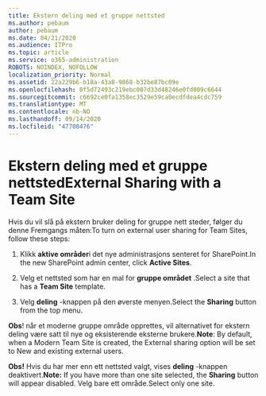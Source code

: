 ```yaml
---
title: Ekstern deling med et gruppe nettsted
ms.author: pebaum
author: pebaum
ms.date: 04/21/2020
ms.audience: ITPro
ms.topic: article
ms.service: o365-administration
ROBOTS: NOINDEX, NOFOLLOW
localization_priority: Normal
ms.assetid: 22a229b6-b18a-43a8-9868-b32be87bc09e
ms.openlocfilehash: 0f5d72493c219ebc007d33d48246e0fd009c6644
ms.sourcegitcommit: c6692ce0fa1358ec3529e59ca0ecdfdea4cdc759
ms.translationtype: MT
ms.contentlocale: nb-NO
ms.lasthandoff: 09/14/2020
ms.locfileid: "47708476"
---
```

# <a name="external-sharing-with-a-team-site"></a><span data-ttu-id="7acb8-102">Ekstern deling med et gruppe nettsted</span><span class="sxs-lookup"><span data-stu-id="7acb8-102">External Sharing with a Team Site</span></span>

<span data-ttu-id="7acb8-103">Hvis du vil slå på ekstern bruker deling for gruppe nett steder, følger du denne Fremgangs måten:</span><span class="sxs-lookup"><span data-stu-id="7acb8-103">To turn on external user sharing for Team Sites, follow these steps:</span></span> 
  
1. <span data-ttu-id="7acb8-104">Klikk **aktive områder**i det nye administrasjons senteret for SharePoint.</span><span class="sxs-lookup"><span data-stu-id="7acb8-104">In the new SharePoint admin center, click **Active Sites**.</span></span>
  
2. <span data-ttu-id="7acb8-105">Velg et nettsted som har en mal for **gruppe området** .</span><span class="sxs-lookup"><span data-stu-id="7acb8-105">Select a site that has a **Team Site** template.</span></span> 
  
3. <span data-ttu-id="7acb8-106">Velg **deling** -knappen på den øverste menyen.</span><span class="sxs-lookup"><span data-stu-id="7acb8-106">Select the **Sharing** button from the top menu.</span></span> 
  
 <span data-ttu-id="7acb8-107">**Obs**! når et moderne gruppe område opprettes, vil alternativet for ekstern deling være satt til nye og eksisterende eksterne brukere.</span><span class="sxs-lookup"><span data-stu-id="7acb8-107">**Note**: By default, when a Modern Team Site is created, the External sharing option will be set to New and existing external users.</span></span> 
  
 <span data-ttu-id="7acb8-108">**Obs!** Hvis du har mer enn ett nettsted valgt, vises **deling** -knappen deaktivert.</span><span class="sxs-lookup"><span data-stu-id="7acb8-108">**Note:** If you have more than one site selected, the **Sharing** button will appear disabled.</span></span> <span data-ttu-id="7acb8-109">Velg bare ett område.</span><span class="sxs-lookup"><span data-stu-id="7acb8-109">Select only one site.</span></span> 
  

